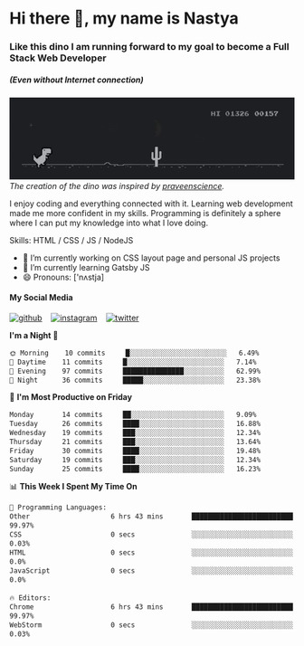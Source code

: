 # Hi there 👋, my name is Nastya
### Like this dino I am running forward to my goal to become a Full Stack Web Developer
##### (Even without Internet connection)
[//]: # (Here may be a photo)

![Dino](https://raw.githubusercontent.com/nastyacodes/nastyacodes/master/images/dino.gif)  
*The creation of the dino was inspired by [praveenscience](https://github.com/praveenscience).*  

I enjoy coding and everything connected with it.
Learning web development made me more confident in my skills.
Programming is definitely a sphere where I can put my knowledge into what I love doing.

Skills: HTML  / CSS / JS / NodeJS

- 🔭 I’m currently working on CSS layout page and personal JS projects
- 🌱 I’m currently learning Gatsby JS 
- 😄 Pronouns: ['nʌstja] 

#### My Social Media
[<img src='images\social-media\github.ico' alt='github' height='50'>](https://github.com/nastyacodes) &nbsp;&nbsp; [<img src='images\social-media\instagram.ico' alt='instagram' height='50'>](https://www.instagram.com/nastyacodes/) &nbsp;&nbsp; [<img src='images\social-media\twitter.ico' alt='twitter' height='50'>](https://twitter.com/nastyacodes)  

<!--START_SECTION:waka-->
**I'm a Night 🦉** 

```text
🌞 Morning    10 commits     █░░░░░░░░░░░░░░░░░░░░░░░░   6.49% 
🌆 Daytime    11 commits     █░░░░░░░░░░░░░░░░░░░░░░░░   7.14% 
🌃 Evening    97 commits     ███████████████░░░░░░░░░░   62.99% 
🌙 Night      36 commits     █████░░░░░░░░░░░░░░░░░░░░   23.38%

```
📅 **I'm Most Productive on Friday** 

```text
Monday       14 commits     ██░░░░░░░░░░░░░░░░░░░░░░░   9.09% 
Tuesday      26 commits     ████░░░░░░░░░░░░░░░░░░░░░   16.88% 
Wednesday    19 commits     ███░░░░░░░░░░░░░░░░░░░░░░   12.34% 
Thursday     21 commits     ███░░░░░░░░░░░░░░░░░░░░░░   13.64% 
Friday       30 commits     ████░░░░░░░░░░░░░░░░░░░░░   19.48% 
Saturday     19 commits     ███░░░░░░░░░░░░░░░░░░░░░░   12.34% 
Sunday       25 commits     ████░░░░░░░░░░░░░░░░░░░░░   16.23%

```


📊 **This Week I Spent My Time On** 

```text
💬 Programming Languages: 
Other                    6 hrs 43 mins       █████████████████████████   99.97% 
CSS                      0 secs              ░░░░░░░░░░░░░░░░░░░░░░░░░   0.03% 
HTML                     0 secs              ░░░░░░░░░░░░░░░░░░░░░░░░░   0.0% 
JavaScript               0 secs              ░░░░░░░░░░░░░░░░░░░░░░░░░   0.0%

🔥 Editors: 
Chrome                   6 hrs 43 mins       █████████████████████████   99.97% 
WebStorm                 0 secs              ░░░░░░░░░░░░░░░░░░░░░░░░░   0.03%

```


<!--END_SECTION:waka-->

<!-- [![Top Langs](https://github-readme-stats.vercel.app/api/top-langs/?username=nastyacodes&layout=compact)](https://github.com/anuraghazra/github-readme-stats)

[![willianrod's wakatime stats](https://github-readme-stats.vercel.app/api/wakatime?username=nastyacodes&layout=compact)](https://github.com/anuraghazra/github-readme-stats) -->
